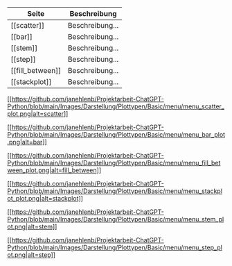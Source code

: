 | Seite | Beschreibung |
| ----------- | ----------- |
| [[scatter]] | Beschreibung... |
| [[bar]] | Beschreibung... |
| [[stem]] | Beschreibung... |
| [[step]] | Beschreibung... |
| [[fill_between]] | Beschreibung... |
| [[stackplot]] | Beschreibung... |

[[https://github.com/janehlenb/Projektarbeit-ChatGPT-Python/blob/main/Images/Darstellung/Plottypen/Basic/menu/menu_scatter_plot.png|alt=scatter]]

[[https://github.com/janehlenb/Projektarbeit-ChatGPT-Python/blob/main/Images/Darstellung/Plottypen/Basic/menu/menu_bar_plot.png|alt=bar]]

[[https://github.com/janehlenb/Projektarbeit-ChatGPT-Python/blob/main/Images/Darstellung/Plottypen/Basic/menu/menu_fill_between_plot.png|alt=fill_between]]

[[https://github.com/janehlenb/Projektarbeit-ChatGPT-Python/blob/main/Images/Darstellung/Plottypen/Basic/menu/menu_stackplot_plot.png|alt=stackplot]]

[[https://github.com/janehlenb/Projektarbeit-ChatGPT-Python/blob/main/Images/Darstellung/Plottypen/Basic/menu/menu_stem_plot.png|alt=stem]]

[[https://github.com/janehlenb/Projektarbeit-ChatGPT-Python/blob/main/Images/Darstellung/Plottypen/Basic/menu/menu_step_plot.png|alt=step]]
